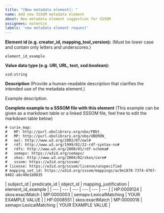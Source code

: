 ```yaml
---
title: "[New metadata element]: "
name: Add new SSSOM metadata element
about: New metadata element suggestion for SSSOM
assignees: matentzn 
labels: 'new metadata element request'
---
```


**Element id (e.g. creator_id, mapping_tool_version):**
(Must be lower case and contain only letters and underscores.)

```
element_id_example
```

**Value data type (e.g. URI, URL, text, xsd:boolean):**

```
xsd:string
```

**Description**
(Provide a human-readable description that clarifies the intended use of the metadata element.)

Example description.

**Complete example to a SSSOM file with this element**
(This example can be given as a markdown table or a linked SSSOM file, feel free to edit the markdown table below)

```
# curie_map:
#   HP: http://purl.obolibrary.org/obo/FBbt_
#   MP: http://purl.obolibrary.org/obo/UBERON_
#   owl: http://www.w3.org/2002/07/owl#
#   rdf: http://www.w3.org/1999/02/22-rdf-syntax-ns#
#   rdfs: http://www.w3.org/2000/01/rdf-schema#
#   semapv: https://w3id.org/semapv/
#   skos: http://www.w3.org/2004/02/skos/core#
#   sssom: https://w3id.org/sssom/
# license: https://w3id.org/sssom/license/unspecified
# mapping_set_id: https://w3id.org/sssom/mappings/ac9e1878-73f4-4767-8402-a6c40e1b0835
```
| subject_id	| predicate_id	| object_id	| mapping_justification | element_id_example	| 
| --- | --- | --- | --- | --- | --- |
| HP:0009124	| skos:exactMatch	| MP:0000003	| semapv:LexicalMatching	| YOUR EXAMPLE VALUE	| 
| HP:0008551	| skos:exactMatch	| MP:0000018	| semapv:LexicalMatching	| YOUR EXAMPLE VALUE	|
